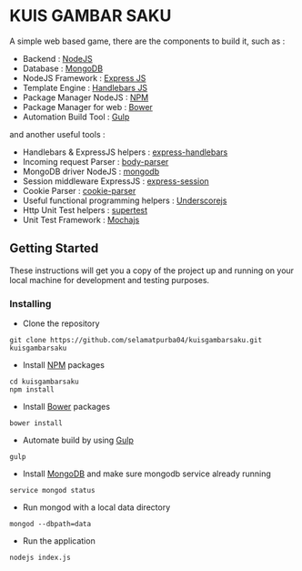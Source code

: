 # KUIS GAMBAR SAKU

A simple web based game, there are the components to build it, such as :

- Backend : <a href="https://nodejs.org/en/">NodeJS</a>
- Database : <a href="https://www.mongodb.com/">MongoDB</a>
- NodeJS Framework : <a href="http://expressjs.com/">Express JS</a>
- Template Engine : <a href="http://handlebarsjs.com">Handlebars JS</a>
- Package Manager NodeJS : <a href="https://www.npmjs.com/">NPM</a>
- Package Manager for web : <a href="https://bower.io/">Bower</a>
- Automation Build Tool : <a href="http://gulpjs.com//">Gulp</a>

and another useful tools :

- Handlebars & ExpressJS helpers : <a href="https://www.npmjs.com/package/express-handlebars">express-handlebars</a>
- Incoming request Parser : <a href="https://www.npmjs.com/package/body-parser">body-parser</a>
- MongoDB driver NodeJS : <a href="https://www.npmjs.com/package/mongodb">mongodb</a>
- Session middleware ExpressJS : <a href="https://www.npmjs.com/package/express-session">express-session</a>
- Cookie Parser : <a href="https://www.npmjs.com/package/cookie-parser">cookie-parser</a>
- Useful functional programming helpers : <a href="http://underscorejs.org/">Underscorejs</a>
- Http Unit Test helpers : <a href="https://www.npmjs.com/package/supertest/">supertest</a>
- Unit Test Framework : <a href="http://mochajs.org/">Mochajs</a>

## Getting Started

These instructions will get you a copy of the project up and running on your local machine for development and testing purposes. 

### Installing

- Clone the repository
```
git clone https://github.com/selamatpurba04/kuisgambarsaku.git kuisgambarsaku
```

- Install <a href="https://www.npmjs.com/">NPM</a> packages
```
cd kuisgambarsaku
npm install
```

- Install <a href="https://bower.io/">Bower</a> packages
```
bower install
```

- Automate build by using <a href="http://gulpjs.com//">Gulp</a>
```
gulp
```

- Install <a href="https://www.mongodb.com/">MongoDB</a> and make sure mongodb service already running
```
service mongod status
```

- Run mongod with a local data directory
```
mongod --dbpath=data
```

- Run the application
```
nodejs index.js
```
